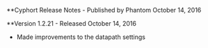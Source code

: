 **Cyphort Release Notes - Published by Phantom October 14, 2016


**Version 1.2.21 - Released October 14, 2016

* Made improvements to the datapath settings